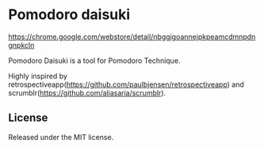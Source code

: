 Pomodoro daisuki
============

https://chrome.google.com/webstore/detail/nbggjgoannejpkpeamcdmnpdngnpkcln


Pomodoro Daisuki is a tool for Pomodoro Technique.


Highly inspired by retrospectiveapp(https://github.com/paulbjensen/retrospectiveapp) and scrumblr(https://github.com/aliasaria/scrumblr).


License
-------------

Released under the MIT license.

